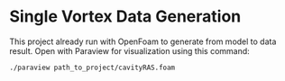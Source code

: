# Single Vortex Data Generation

This project already run with OpenFoam to generate from model to data result.
Open with Paraview for visualization using this command:
```sh
./paraview path_to_project/cavityRAS.foam
```

